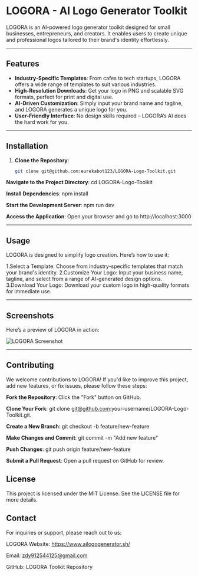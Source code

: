 # LOGORA - AI Logo Generator Toolkit

LOGORA is an AI-powered logo generator toolkit designed for small businesses, entrepreneurs, and creators. It enables users to create unique and professional logos tailored to their brand's identity effortlessly.

---

## Features

- **Industry-Specific Templates**: From cafes to tech startups, LOGORA offers a wide range of templates to suit various industries.
- **High-Resolution Downloads**: Get your logo in PNG and scalable SVG formats, perfect for print and digital use.
- **AI-Driven Customization**: Simply input your brand name and tagline, and LOGORA generates a unique logo for you.
- **User-Friendly Interface**: No design skills required – LOGORA’s AI does the hard work for you.

---

## Installation

1. **Clone the Repository**:
   ```bash
   git clone git@github.com:eurekabot123/LOGORA-Logo-Toolkit.git

**Navigate to the Project Directory**:
cd LOGORA-Logo-Toolkit

**Install Dependencies**:
npm install

**Start the Development Server**:
npm run dev

**Access the Application**: 
Open your browser and go to http://localhost:3000

---

## Usage
LOGORA is designed to simplify logo creation. Here’s how to use it:

1.Select a Template: Choose from industry-specific templates that match your brand's identity.
2.Customize Your Logo: Input your business name, tagline, and select from a range of AI-generated design options.
3.Download Your Logo: Download your custom logo in high-quality formats for immediate use.

---
## Screenshots
Here’s a preview of LOGORA in action:

![LOGORA Screenshot](https://raw.githubusercontent.com/eurekabot123/LOGORA-Logo-Toolkit/main/screenshots/Screen%20Shot%202025-01-01%20at%205.13.21%20PM%20copy.png)



---

## Contributing
We welcome contributions to LOGORA! If you'd like to improve this project, add new features, or fix issues, please follow these steps:

**Fork the Repository**: 
Click the "Fork" button on GitHub.

**Clone Your Fork**:
git clone git@github.com:your-username/LOGORA-Logo-Toolkit.git.

**Create a New Branch**:
git checkout -b feature/new-feature

**Make Changes and Commit**:
git commit -m "Add new feature"

**Push Changes**:
git push origin feature/new-feature

**Submit a Pull Request**: 
Open a pull request on GitHub for review.

## License
This project is licensed under the MIT License. See the LICENSE file for more details.

## Contact
For inquiries or support, please reach out to us:

LOGORA Website: https://www.ailogogenerator.sh/

Email: zdy912544125@gmail.com

GitHub: LOGORA Toolkit Repository









